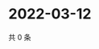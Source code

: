 # 2022-03-12

共 0 条

<!-- BEGIN WEIBO -->
<!-- 最后更新时间 Sat Mar 12 2022 18:12:58 GMT+0800 (China Standard Time) -->

<!-- END WEIBO -->
